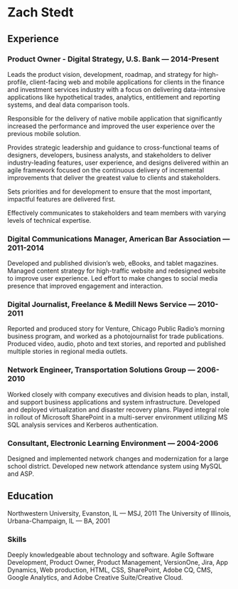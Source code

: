 # Zach Stedt
## Experience
### Product Owner - Digital Strategy, U.S. Bank — 2014-Present 
Leads the product vision, development, roadmap, and strategy for high-profile, client-facing web and mobile applications for clients in the finance and investment services industry with a focus on delivering data-intensive applications like hypothetical trades, analytics, entitlement and reporting systems, and deal data comparison tools.

Responsible for the delivery of native mobile application that significantly increased the performance and improved the user experience over the previous mobile solution.  

Provides strategic leadership and guidance to cross-functional teams of designers, developers, business analysts, and stakeholders to deliver industry-leading features, user experience, and designs delivered within an agile framework focused on the continuous delivery of incremental improvements that deliver the greatest value to clients and stakeholders. 

Sets priorities and for development to ensure that the most important, impactful features are delivered first. 

Effectively communicates to stakeholders and team members with varying levels of technical expertise.  

### Digital Communications Manager, American Bar Association — 2011-2014
Developed and published division’s web, eBooks, and tablet magazines.
Managed content strategy for high-traffic website and redesigned website to improve user experience.
Led effort to make changes to social media presence that improved engagement and interaction.

### Digital Journalist, Freelance & Medill News Service — 2010-2011
Reported and produced story for Venture, Chicago Public Radio’s morning business program, and worked as a photojournalist for trade publications.
Produced video, audio, photo and text stories, and reported and published multiple stories in regional media outlets.

### Network Engineer, Transportation Solutions Group — 2006-2010
Worked closely with company executives and division heads to plan, install, and support business applications and system infrastructure.
Developed and deployed virtualization and disaster recovery plans.
Played integral role in rollout of Microsoft SharePoint in a multi-server environment utilizing MS SQL analysis services and Kerberos authentication.

### Consultant, Electronic Learning Environment — 2004-2006
Designed and implemented network changes and modernization for a large school district.
Developed new network attendance system using MySQL and ASP.

## Education
Northwestern University, Evanston, IL — MSJ, 2011
The University of Illinois, Urbana-Champaign, IL — BA, 2001

### Skills
Deeply knowledgeable about technology and software. Agile Software Development, Product Owner, Product Management, VersionOne, Jira, App Dynamics, Web production, HTML, CSS, SharePoint, Adobe CQ, CMS, Google Analytics, and Adobe Creative Suite/Creative Cloud.

